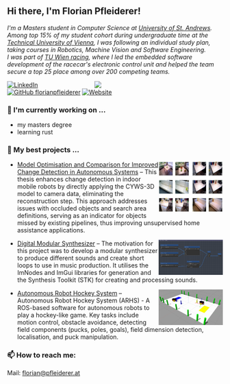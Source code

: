 ## Hi there, I'm Florian Pfleiderer!

<p><em>
I'm a Masters student in Computer Science at <a href="https://www.st-andrews.ac.uk/">University of St. Andrews</a>. <br>
Among top 15% of my student cohort during undergraduate time at the <a href="https://www.tuwien.at/en/">Technical University of Vienna</a>, I was following an individual study plan, taking courses in Robotics, Machine Vision and Software Engineering. <br>
I was part of <a href="https://www.tuwienracing.at/">TU Wien racing</a>, where I led the embedded software development of the racecar's electronic control unit and helped the team secure a top 25 place among over 200 competing teams.
</em></p>

<img align="right" src="https://github-readme-stats-florians-projects-89ef2818.vercel.app/api/top-langs/?username=florianpfleiderer&layout=compact&exclude_repo=github-readme-stats,florianpfleiderer.github.io&size_weight=0.5&count_weight=0.5&langs_count=14&hide=javascript,HTML,CSS,PHP,hack,scss,nsis,tex&role=ORGANIZATION_MEMBER" width="300">[![LinkedIn](https://img.shields.io/badge/Linkedin-%230077B5.svg?logo=linkedin&logoColor=white)](https://www.linkedin.com/in/florian-pfleiderer/)
[![GitHub florianpfleiderer](https://img.shields.io/github/followers/florianpfleiderer?label=follow&style=social)](https://github.com/florianpfleiderer)
[![Website](https://img.shields.io/website-up-down-green-red/http/shields.io.svg)](https://florianpfleiderer.at/)


### 🔭 I'm currently working on ...

- my masters degree
- learning rust

<!-- ![Top Langs](https://github-readme-stats.vercel.app/api/top-langs/?username=florianpfleiderer&layout=compact&hide=javascript,HTML,CSS,PHP,hack,scss,nsis,tex&role=OWNER,COLLABORATOR,ORGANIZATION_MEMBER&hide_border=true) -->

### 🌱 My best projects ...

- <img align="right" src="assets/cyws3d.png" width="150"><a href="https://github.com/florianpfleiderer/CYWS3D-pipeline">Model Optimisation and Comparison for Improved Change Detection in Autonomous Systems</a> – This thesis enhances change detection in indoor mobile robots by directly applying the CYWS-3D model to camera data, eliminating the reconstruction step. This approach addresses issues with occluded objects and search area definitions, serving as an indicator for objects missed by existing pipelines, thus improving unsupervised home assistance applications.

- <img align="right" src="assets/simplesynth.png" width="150"><a href="https://github.com/florianpfleiderer/SimpleSynth">Digital Modular Synthesizer</a> – The motivation for this project was to develop a modular synthesizer to produce different sounds and create short loops to use in music production. It utilises the ImNodes and ImGui libraries for generation and the Synthesis Toolkit (STK) for creating and processing sounds.

- <img align="right" src="assets/arhs.png" width="150"><a href="https://github.com/florianpfleiderer/ARHS">Autonomous Robot Hockey System</a> – Autonomous Robot Hockey System (ARHS) - A ROS-based software for autonomous robots to play a hockey-like game. Key tasks include motion control, obstacle avoidance, detecting field components (pucks, poles, goals), field dimension detection, localisation, and puck manipulation.

<!--
- <img align="right" src="assets/coffee-app.png" width="65" style="padding-bottom: 15px; padding-left: 15px; float: right;clear:both;"><a href="https://github.com/florianpfleiderer/coffee-app">React x Flask Application</a> – A containerised application using the react and flask frameworks and SQLite for local database management.

#### Other projects
- object detection & path planning on Pioneer-3DX mobile robot platform
- racecar Laptime Simulation in ChassisSim


### 💡 A little more about me...  

```javascript
const flo = {
  code: ["Python", "C++", "C", "Java"],
  technologies: ["git", "Docker", "STM32", "REST APIs"],
  languages: {
    German: "C2",
    English: "C2",
    French: "B2"
  }
}
```
-->

### 📫 How to reach me: 

Mail: [florian@pfleiderer.at](mailto:florian@pfleiderer.at)

<!--
**florianpfleiderer/florianpfleiderer** is a ✨ _special_ ✨ repository because its `README.md` (this file) appears on your GitHub profile.

Here are some ideas to get you started:

- 🔭 I’m currently working on ...
- 🌱 I’m currently learning ...
- 👯 I’m looking to collaborate on ...
- 🤔 I’m looking for help with ...
- 💬 Ask me about ...
- 📫 How to reach me: ...
- 😄 Pronouns: ...
- ⚡ Fun fact: ...
-->
